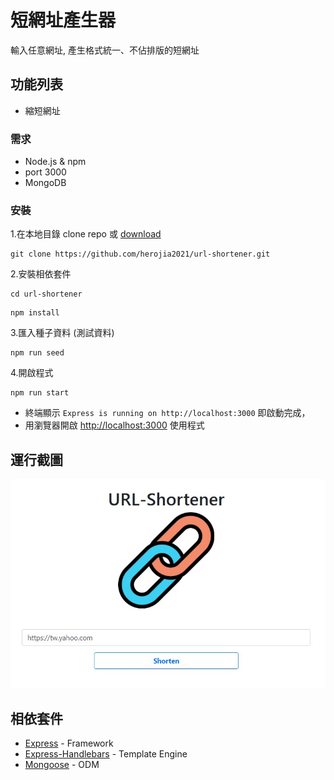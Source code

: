 # 短網址產生器

輸入任意網址, 產生格式統一、不佔排版的短網址

## 功能列表

- 縮短網址

### 需求

- Node.js & npm
- port 3000
- MongoDB

### 安裝

1.在本地目錄 clone repo 或 [download](https://github.com/herojia2021/url-shortener/archive/refs/heads/master.zip)

```
git clone https://github.com/herojia2021/url-shortener.git
```

2.安裝相依套件

```
cd url-shortener
```

```
npm install
```

3.匯入種子資料 (測試資料)

```
npm run seed
```

4.開啟程式

```
npm run start
```

- 終端顯示 `Express is running on http://localhost:3000` 即啟動完成，
- 用瀏覽器開啟 [http://localhost:3000](http://localhost:3000) 使用程式

## 運行截圖

![首頁](/public/img/index.jpg)

## 相依套件

- [Express](https://www.npmjs.com/package/express) - Framework
- [Express-Handlebars](https://www.npmjs.com/package/express-handlebars) - Template Engine
- [Mongoose](https://www.npmjs.com/package/mongoose) - ODM
